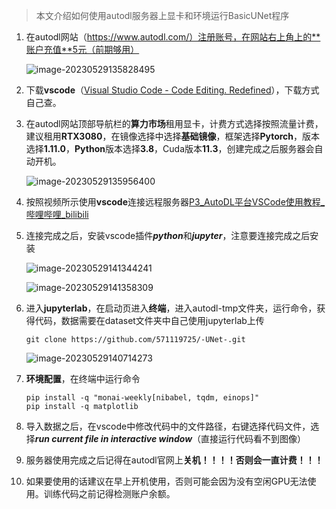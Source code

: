> 本文介绍如何使用autodl服务器上显卡和环境运行BasicUNet程序

1. 在autodl网站（https://www.autodl.com/）注册账号，在网站右上角上的**账户充值**5元（前期够用）

   ![image-20230529135828495](D:\StudyDocuments\深度学习\assets\image-20230529135828495.png)

2. 下载**vscode**（[Visual Studio Code - Code Editing. Redefined](https://code.visualstudio.com/)），下载方式自己查。

3. 在autodl网站顶部导航栏的**算力市场**租用显卡，计费方式选择按照流量计费，建议租用**RTX3080**，在镜像选择中选择**基础镜像**，框架选择**Pytorch**，版本选择**1.11.0**，**Python**版本选择**3.8**，Cuda版本**11.3**，创建完成之后服务器会自动开机。

   ![image-20230529135956400](D:\StudyDocuments\深度学习\assets\image-20230529135956400.png)

4. 按照视频所示使用**vscode**连接远程服务器[P3_AutoDL平台VSCode使用教程_哔哩哔哩_bilibili](https://www.bilibili.com/video/BV12a411f77Q/?vd_source=52687cb143b17a8989d9e9e4b1424009)

5. 连接完成之后，安装vscode插件***python***和***jupyter***，注意要连接完成之后安装

   ![image-20230529141344241](D:\StudyDocuments\深度学习\assets\image-20230529141344241.png)

   ![image-20230529141358309](D:\StudyDocuments\深度学习\assets\image-20230529141358309.png)

6. 进入**jupyterlab**，在启动页进入**终端**，进入autodl-tmp文件夹，运行命令，获得代码，数据需要在dataset文件夹中自己使用jupyterlab上传

   ```
   git clone https://github.com/571119725/-UNet-.git
   ```

   ![image-20230529140714273](D:\StudyDocuments\深度学习\assets\image-20230529140714273.png)

7. **环境配置**，在终端中运行命令

   ```
   pip install -q "monai-weekly[nibabel, tqdm, einops]"
   pip install -q matplotlib
   ```

8. 导入数据之后，在vscode中修改代码中的文件路径，右键选择代码文件，选择***run current file in interactive window***（直接运行代码看不到图像）

9. 服务器使用完成之后记得在autodl官网上**关机！！！！**否则会**一直计费！！！**

10. 如果要使用的话建议在早上开机使用，否则可能会因为没有空闲GPU无法使用。训练代码之前记得检测账户余额。